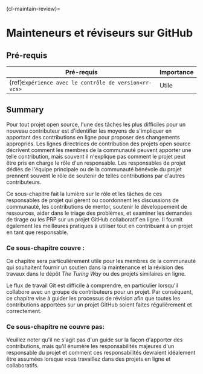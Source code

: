 (cl-maintain-review)=
# Mainteneurs et réviseurs sur GitHub

## Pré-requis

| Pré-requis                                                  | Importance |
| ----------------------------------------------------------- | ---------- |
| {ref}`Expérience avec le contrôle de version<rr-vcs>` | Utile      |

## Summary
Pour tout projet open source, l'une des tâches les plus difficiles pour un nouveau contributeur est d'identifier les moyens de s'impliquer en apportant des contributions en ligne pour proposer des changements appropriés. Les lignes directrices de contribution des projets open source décrivent comment les membres de la communauté peuvent apporter une telle contribution, mais souvent il n'explique pas comment le projet peut être pris en charge le rôle d'un responsable. Les responsables de projet dédiés de l'équipe principale ou de la communauté bénévole du projet prennent souvent le rôle de soutenir de telles contributions par d'autres contributeurs.

Ce sous-chapitre fait la lumière sur le rôle et les tâches de ces responsables de projet qui gèrent ou coordonnent les discussions de communauté, les contributions de mentor, soutenir le développement de ressources, aider dans le triage des problèmes, et examiner les demandes de tirage ou les PRP sur un projet GitHub collaboratif en ligne. Il fournit également les meilleures pratiques à utiliser tout en contribuant à un projet en tant que responsable.

### Ce sous-chapitre couvre :

Ce chapitre sera particulièrement utile pour les membres de la communauté qui souhaitent fournir un soutien dans la maintenance et la révision des travaux dans le dépôt _The Turing Way_  ou des projets similaires en ligne.

Le flux de travail Git est difficile à comprendre, en particulier lorsqu'il collabore avec un groupe de contributeurs pour un projet. Par conséquent, ce chapitre vise à guider les processus de révision afin que toutes les contributions apportées sur un projet GitHub soient faites régulièrement et correctement.

### Ce sous-chapitre ne couvre pas:

Veuillez noter qu'il ne s'agit pas d'un guide sur la façon d'apporter des contributions, mais qu'il énumère les responsabilités majeures d'un responsable du projet et comment ces responsabilités devraient idéalement être assumées lorsque vous travaillez dans des projets en ligne et collaboratifs.
